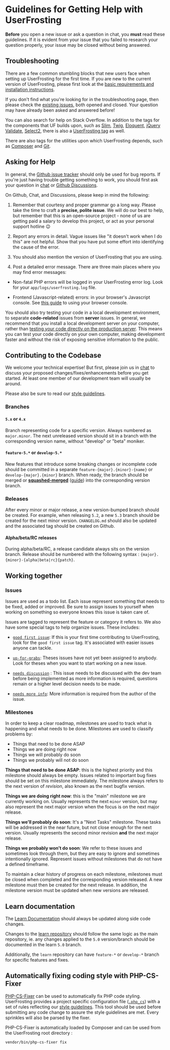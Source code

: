 # Guidelines for Getting Help with UserFrosting

**Before** you open a new issue or ask a question in chat, you **must** read these guidelines. If it is evident from your issue that you failed to research your question properly, your issue may be closed without being answered.

## Troubleshooting

There are a few common stumbling blocks that new users face when setting up UserFrosting for the first time. If you are new to the current version of UserFrosting, please first look at the [basic requirements and installation instructions](https://learn.userfrosting.com/basics/requirements/basic-stack).

If you don't find what you're looking for in the troubleshooting page, then please check the [existing issues](https://github.com/userfrosting/UserFrosting/issues?utf8=%E2%9C%93&q=is%3Aissue), both opened and closed. Your question may have already been asked and answered before!

You can also search for help on Stack Overflow. In addition to the tags for the components that UF builds upon, such as [Slim](http://stackoverflow.com/questions/tagged/slim), [Twig](http://stackoverflow.com/questions/tagged/twig), [Eloquent](http://stackoverflow.com/questions/tagged/eloquent), [jQuery Validate](http://stackoverflow.com/questions/tagged/jquery-validate), [Select2](http://stackoverflow.com/questions/tagged/jquery-select2), there is also a [UserFrosting tag](http://stackoverflow.com/questions/tagged/userfrosting) as well.

There are also tags for the utilities upon which UserFrosting depends, such as [Composer](http://stackoverflow.com/questions/tagged/composer-php) and [Git](http://stackoverflow.com/questions/tagged/git).

## Asking for Help

In general, the [Github issue tracker](https://github.com/userfrosting/UserFrosting/issues) should only be used for bug reports. If you're just having trouble getting something to work, you should first ask your question in [chat](https://chat.userfrosting.com) or [Github Discussions](https://github.com/orgs/userfrosting/discussions). 

On Github, Chat, and Discussions, please keep in mind the following:

1. Remember that courtesy and proper grammar go a long way. Please take the time to craft a **precise, polite issue**. We will do our best to help, but remember that this is an open-source project - none of us are getting paid a salary to develop this project, or act as your personal support hotline :wink:

2. Report any errors in detail. Vague issues like "it doesn't work when I do this" are not helpful. Show that you have put some effort into identifying the cause of the error.

3. You should also mention the version of UserFrosting that you are using.

4. Post a detailed error message. There are three main places where you may find error messages:

- Non-fatal PHP errors will be logged in your UserFrosting error log. Look for your `app/logs/userfrosting.log` file.

- Frontend (Javascript-related) errors: in your browser's Javascript console. See [this guide](https://learn.userfrosting.com/background/client-side) to using your browser console.

You should also try testing your code in a local development environment, to separate **code-related** issues from **server** issues. In general, we recommend that you install a local development server on your computer, rather than [testing your code directly on the production server](https://pbs.twimg.com/media/BxfENwpIYAAcHqQ.png). This means you can test your code directly on your own computer, making development faster and without the risk of exposing sensitive information to the public.

## Contributing to the Codebase

We welcome your technical expertise! But first, please join us in [chat](https://chat.userfrosting.com) to discuss your proposed changes/fixes/enhancements before you get started. At least one member of our development team will usually be around.

Please also be sure to read our [style guidelines](./STYLE-GUIDE.md).

### Branches

#### `5.x` or `4.x`
Branch representing code for a specific version. Always numbered as `major.minor`. The next unreleased version should sit in a branch with the corresponding version name, without "develop" or "beta" moniker.

#### `feature-5.*` or `develop-5.*`
New features that introduce some breaking changes or incomplete code should be committed in a separate `feature-{major}.{minor}-{name}` or `develop-{major}.{minor}` branch. When ready, the branch should be merged or **[squashed-merged](https://github.com/blog/2141-squash-your-commits)** ([guide](https://stackoverflow.com/a/5309051/445757)) into the corresponding version branch.

### Releases

After every minor or major release, a new version-bumped branch should be created. For example, when releasing `5.2`, a new `5.3` branch should be created for the next minor version. `CHANGELOG.md` should also be updated and the associated tag should be created on Github.

#### Alpha/beta/RC releases

During alpha/beta/RC, a release candidate always sits on the version branch. Release should be numbered with the following syntax : `{major}.{minor}-{alpha|beta|rc}{patch}`.

## Working together

### Issues

Issues are used as a todo list. Each issue represent something that needs to be fixed, added or improved. Be sure to assign issues to yourself when working on something so everyone knows this issue is taken care of.

Issues are tagged to represent the feature or category it refers to. We also have some special tags to help organize issues. These includes:

 - [`good first issue`](https://github.com/userfrosting/UserFrosting/labels/good%20first%20issue): If this is your first time contributing to UserFrosting, look for the `good first issue` tag. It's associated with easier issues anyone can tackle.

 - [`up-for-grabs`](https://github.com/userfrosting/UserFrosting/labels/up-for-grabs): Theses issues have not yet been assigned to anybody. Look for theses when you want to start working on a new issue.

 - [`needs discussion`](https://github.com/userfrosting/UserFrosting/labels/needs%20discussion) : This issue needs to be discussed with the dev team before being implemented as more information is required, questions remain or a higher level decision needs to be made.

 - [`needs more info`](https://github.com/userfrosting/UserFrosting/labels/needs%20more%20info): More information is required from the author of the issue.

### Milestones

In order to keep a clear roadmap, milestones are used to track what is happening and what needs to be done. Milestones are used to classify problems by:
- Things that need to be done ASAP
- Things we are doing right now
- Things we will probably do soon
- Things we probably will not do soon

**Things that need to be done ASAP**: this is the highest priority and this milestone should always be empty. Issues related to important bug fixes should be set on this milestone immediately. The milestone always refers to the next version of _revision_, also known as the next bugfix version.

**Things we are doing right now**: this is the "main" milestone we are currently working on. Usually represents the next `minor` version, but may also represent the next major version when the focus is on the next major release.

**Things we’ll probably do soon**: It's a "Next Tasks" milestone. These tasks will be addressed in the near future, but not close enough for the next version. Usually represents the second minor revision **and** the next major release.

**Things we probably won’t do soon**: We refer to these issues and sometimes look through them, but they are easy to ignore and sometimes intentionally ignored. Represent issues without milestones that do not have a defined timeframe.

To maintain a clear history of progress on each milestone, milestones must be closed when completed and the corresponding version released. A new milestone must then be created for the next release. In addition, the milestone version must be updated when new versions are released.

## Learn documentation

The [Learn Documentation](https://learn.userfrosting.com) should always be updated along side code changes.

Changes to the [learn repository](https://github.com/userfrosting/learn) should follow the same logic as the main repository, ie. any changes applied to the `5.0` version/branch should be documented in the learn `5.0` branch. 

Additionally, the `learn` repository can have `feature-*` or `develop-*` branch for specific features and fixes.

## Automatically fixing coding style with PHP-CS-Fixer

[PHP-CS-Fixer](https://github.com/FriendsOfPHP/PHP-CS-Fixer) can be used to automatically fix PHP code styling. UserFrosting provides a project specific configuration file ([`.php_cs`](.php_cs)) with a set of rules reflecting our [style guidelines](./STYLE-GUIDE.md). This tool should be used before submitting any code change to assure the style guidelines are met. Every sprinkles will also be parsed by the fixer.

PHP-CS-Fixer is automatically loaded by Composer and can be used from the UserFrosting root directory :

```
vendor/bin/php-cs-fixer fix
```
